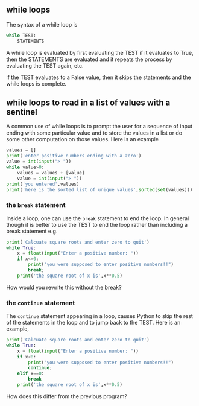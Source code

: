 ## while loops

The syntax of a while loop is
``` python
while TEST:
    STATEMENTS
```

A while loop is evaluated by first evaluating the TEST
if it evaluates to True, then the STATEMENTS are evaluated
and it repeats the process by evaluating the TEST again, etc.

if the TEST evaluates to a False value, then it skips the
statements and the while loops is complete.

## while loops to read in a list of values with a sentinel
A common use of while loops is to prompt the user for a sequence
of input ending with some particular value and to store the values
in a list or do some other computation on those values. Here is
an example

``` python
values = []
print('enter positive numbers ending with a zero')
value = int(input("> "))
while value>0:
    values = values + [value]
    value = int(input("> "))
print('you entered',values)
print('here is the sorted list of unique values',sorted(set(values)))
```

### the ```break``` statement
Inside a loop, one can use the ```break``` statement to end the loop.
In general though it is better to use the TEST to end the loop rather
than including a break statement
e.g.
``` python
print('Calcuate square roots and enter zero to quit')
while True:
    x = float(input("Enter a positive number: "))
    if x<=0:
        print("you were supposed to enter positive numbers!!")
        break;
    print('the square root of x is',x**0.5)
```

How would you rewrite this without the break?

### the ```continue``` statement
The ```continue``` statement appearing in a loop, causes Python to skip the
rest of the statements in the loop and to jump back to the TEST.
Here is an example,
``` python
print('Calcuate square roots and enter zero to quit')
while True:
    x = float(input("Enter a positive number: "))
    if x<0:
        print("you were supposed to enter positive numbers!!")
        continue;
    elif x==0:
        break
    print('the square root of x is',x**0.5)
```

How does this differ from the previous program?
